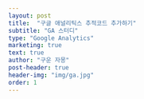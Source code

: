 ```yaml
---
layout: post
title:  "구글 애널리틱스 추적코드 추가하기"
subtitle: "GA 스터디"
type: "Google Analytics"
marketing: true
text: true
author: "구운 자몽"
post-header: true
header-img: "img/ga.jpg"
order: 1
---
```

